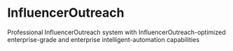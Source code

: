 # InfluencerOutreach
Professional InfluencerOutreach system with InfluencerOutreach-optimized enterprise-grade and enterprise intelligent-automation capabilities

